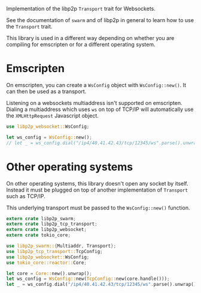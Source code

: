 Implementation of the libp2p `Transport` trait for Websockets.

See the documentation of `swarm` and of libp2p in general to learn how to use the `Transport`
trait.

This library is used in a different way depending on whether you are compiling for emscripten
or for a different operating system.

# Emscripten

On emscripten, you can create a `WsConfig` object with `WsConfig::new()`. It can then be used
as a transport.

Listening on a websockets multiaddress isn't supported on emscripten. Dialing a multiaddress
which uses `ws` on top of TCP/IP will automatically use the `XMLHttpRequest` Javascript object.

```rust
use libp2p_websocket::WsConfig;

let ws_config = WsConfig::new();
// let _ = ws_config.dial("/ip4/40.41.42.43/tcp/12345/ws".parse().unwrap());
```

# Other operating systems

On other operating systems, this library doesn't open any socket by itself. Instead it must be
plugged on top of another implementation of `Transport` such as TCP/IP.

This underlying transport must be passed to the `WsConfig::new()` function.

```rust
extern crate libp2p_swarm;
extern crate libp2p_tcp_transport;
extern crate libp2p_websocket;
extern crate tokio_core;

use libp2p_swarm::{Multiaddr, Transport};
use libp2p_tcp_transport::TcpConfig;
use libp2p_websocket::WsConfig;
use tokio_core::reactor::Core;

let core = Core::new().unwrap();
let ws_config = WsConfig::new(TcpConfig::new(core.handle()));
let _ = ws_config.dial("/ip4/40.41.42.43/tcp/12345/ws".parse().unwrap());
```
